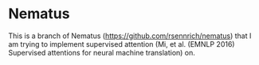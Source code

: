 # Nematus

This is a branch of Nematus (https://github.com/rsennrich/nematus) that I am trying to implement supervised attention (Mi, et al. (EMNLP 2016) Supervised attentions for neural machine translation) on. 
